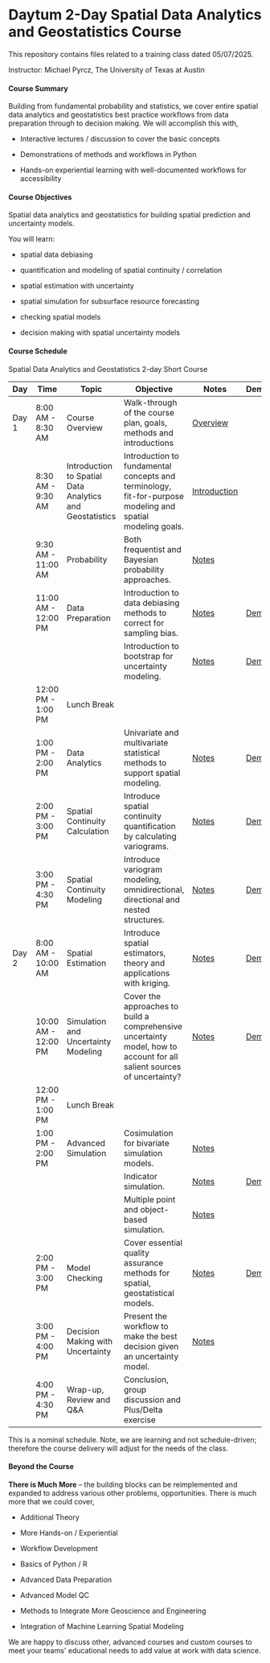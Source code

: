 # Daytum 2-Day Spatial Data Analytics and Geostatistics Course 

This repository contains files related to a training class dated 05/07/2025.

Instructor: Michael Pyrcz, The University of Texas at Austin

#### Course Summary

Building from fundamental probability and statistics, we cover entire spatial data analytics and geostatistics best practice workflows from data preparation through to decision making. We will accomplish this with,

* Interactive lectures / discussion to cover the basic concepts

* Demonstrations of methods and workflows in Python 

* Hands-on experiential learning with well-documented workflows for accessibility


#### Course Objectives

Spatial data analytics and geostatistics for building spatial prediction and uncertainty models.

You will learn:

* spatial data debiasing

* quantification and modeling of spatial continuity / correlation

* spatial estimation with uncertainty

* spatial simulation for subsurface resource forecasting

* checking spatial models

* decision making with spatial uncertainty models

#### Course Schedule

Spatial Data Analytics and Geostatistics 2-day Short Course

| Day   | Time                  | Topic                                  | Objective                                                                                      |  Notes  | Demonstration | Interactivity |
|-------|-----------------------|----------------------------------------|------------------------------------------------------------------------------------------------|--------|---------|---------|
| Day 1 | 8:00 AM - 8:30 AM     | Course Overview                        | Walk-through of the course plan, goals, methods and introductions                               | [Overview](/pdfs/CourseOverview.pdf) | | |
|       | 8:30 AM - 9:30 AM     | Introduction to Spatial Data Analytics and Geostatistics | Introduction to fundamental concepts and terminology, fit-for-purpose modeling and spatial modeling goals. | [Introduction](/pdfs/Introduction.pdf)    | | |
|       | 9:30 AM - 11:00 AM    | Probability                            | Both frequentist and Bayesian probability approaches.                                          | [Notes](/Pyrcz_UTCourse/02_Probability.pdf) | | [Dashboard](/notebooks/Interactive_Sivia_Coin_Toss.ipynb) |
|       | 11:00 AM - 12:00 PM   | Data Preparation                       | Introduction to data debiasing methods to correct for sampling bias. | [Notes](/Pyrcz_UTCourse/09b_Spatial_Debias.pdf) | [Demo](/notebooks/declustering.ipynb)| [Dashboard](/notebooks/Interactive_Declustering.ipynb) |
|       |   |                       | Introduction to bootstrap for uncertainty modeling. | [Notes](/Pyrcz_UTCourse/05_Univariate_Distributions.pdf) | [Demo](/notebooks/bootstrap.ipynb) | [Dashboard](/notebooks/Interactive_Bootstrap.ipynb) |
|       | 12:00 PM - 1:00 PM    | Lunch Break                            |                                                                                                |  | | |
|       | 1:00 PM - 2:00 PM     | Data Analytics                         | Univariate and multivariate statistical methods to support spatial modeling.                   | [Notes](/Pyrcz_UTCourse/08_Bivariate_Correlation.pdf) | [Demo](/notebooks/multivariate_analysis.ipynb) | [Dashboard](https://github.com/daytum/geostats_training/blob/main/notebooks/Interactive_Correlation_Coefficient.ipynb) |
|       | 2:00 PM - 3:00 PM     | Spatial Continuity Calculation         | Introduce spatial continuity quantification by calculating variograms.                         | [Notes](/Pyrcz_UTCourse/10_Spatial_Calc.pdf) | [Demo](/notebooks/variogram_calculation.ipynb) | [Dashboard](/notebooks/Interactive_Variogram_Calculation.ipynb) |
|       | 3:00 PM - 4:30 PM     | Spatial Continuity Modeling            | Introduce variogram modeling, omnidirectional, directional and nested structures.              | [Notes](/Pyrcz_UTCourse/11_Spatial_Interpretation_Modeling.pdf) | [Demo](/notebooks/variogram_modeling.ipynb) | [Dashboard](/notebooks/Interactive_Variogram_Calculation_Modeling.ipynb) |
| Day 2 | 8:00 AM - 10:00 AM    | Spatial Estimation                     | Introduce spatial estimators, theory and applications with kriging.                            | [Notes](/Pyrcz_UTCourse/12_Kriging.pdf)  | [Demo](/notebooks/kriging.ipynb) | [Dashboard](/notebooks/Interactive_Simple_Kriging.ipynb) |
|       | 10:00 AM - 12:00 PM   | Simulation and Uncertainty Modeling    | Cover the approaches to build a comprehensive uncertainty model, how to account for all salient sources of uncertainty? | [Notes](/Pyrcz_UTCourse/13_Simulation.pdf) | [Demo](/notebooks/simulation.ipynb) | [Dashboard](/notebooks/Interactive_Simulation.ipynb) |
|       | 12:00 PM - 1:00 PM    | Lunch Break                            |                                                                                                |  | | |
|       | 1:00 PM - 2:00 PM     | Advanced Simulation                    | Cosimulation for bivariate simulation models. | [Notes](/Pyrcz_UTCourse/16_Cosimulation.pdf) | | |
|       |                       |                                        | Indicator simulation.                                                              | [Notes](/Pyrcz_UTCourse/14_Simulation_Indicator.pdf)  | [Demo](/notebooks/sisim.ipynb) | | 
|       |                       |                                        | Multiple point and object-based simulation.                                                    | [Notes](/Pyrcz_UTCourse/15_Simulation_Facies.pdf) | | |
|       | 2:00 PM - 3:00 PM     | Model Checking                         | Cover essential quality assurance methods for spatial, geostatistical models.                  | [Notes](/Pyrcz_UTCourse/16b_Model_Checking.pdf) | [Demo](/notebooks/model_checking.ipynb) | |
|       | 3:00 PM - 4:00 PM     | Decision Making with Uncertainty       | Present the workflow to make the best decision given an uncertainty model.                     | [Notes](/Pyrcz_UTCourse/16c_Decision_Making.pdf) |  | [Dashboard](/notebooks/Interactive_Decision_Making.ipynb) |
|       | 4:00 PM - 4:30 PM     | Wrap-up, Review and Q&A                | Conclusion, group discussion and Plus/Delta exercise                                           |  |  | |

This is a nominal schedule. Note, we are learning and not schedule-driven; therefore the course delivery will adjust for the needs of the class. 

#### Beyond the Course

**There is Much More** – the building blocks can be reimplemented and expanded to address various other problems, opportunities. There is much more that we could cover,

* Additional Theory

* More Hands-on / Experiential

* Workflow Development

* Basics of Python / R

* Advanced Data Preparation

* Advanced Model QC

* Methods to Integrate More Geoscience and Engineering

* Integration of Machine Learning Spatial Modeling

We are happy to discuss other, advanced courses and custom courses to meet your teams' educational needs to add value at work with data science.

